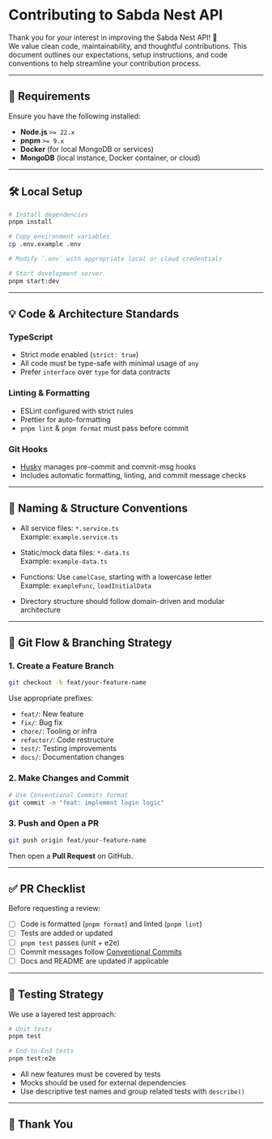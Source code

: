 # Contributing to Sabda Nest API

Thank you for your interest in improving the Sabda Nest API! 🎉  
We value clean code, maintainability, and thoughtful contributions. This document outlines our expectations, setup instructions, and code conventions to help streamline your contribution process.

---

## 🧰 Requirements

Ensure you have the following installed:

- **Node.js** `>= 22.x`
- **pnpm** `>= 9.x`
- **Docker** (for local MongoDB or services)
- **MongoDB** (local instance, Docker container, or cloud)

---

## 🛠 Local Setup

```bash
# Install dependencies
pnpm install

# Copy environment variables
cp .env.example .env

# Modify `.env` with appropriate local or cloud credentials

# Start development server
pnpm start:dev
```

---

## 💡 Code & Architecture Standards

### TypeScript

- Strict mode enabled (`strict: true`)
- All code must be type-safe with minimal usage of `any`
- Prefer `interface` over `type` for data contracts

### Linting & Formatting

- ESLint configured with strict rules
- Prettier for auto-formatting
- `pnpm lint` & `pnpm format` must pass before commit

### Git Hooks

- [Husky](https://typicode.github.io/husky) manages pre-commit and commit-msg hooks
- Includes automatic formatting, linting, and commit message checks

---

## 🧱 Naming & Structure Conventions

- All service files: `*.service.ts`  
  Example: `example.service.ts`
- Static/mock data files: `*-data.ts`  
  Example: `example-data.ts`

- Functions: Use `camelCase`, starting with a lowercase letter  
  Example: `exampleFunc`, `loadInitialData`

- Directory structure should follow domain-driven and modular architecture

---

## 🔁 Git Flow & Branching Strategy

### 1. Create a Feature Branch

```bash
git checkout -b feat/your-feature-name
```

Use appropriate prefixes:

- `feat/`: New feature
- `fix/`: Bug fix
- `chore/`: Tooling or infra
- `refactor/`: Code restructure
- `test/`: Testing improvements
- `docs/`: Documentation changes

### 2. Make Changes and Commit

```bash
# Use Conventional Commits format
git commit -m "feat: implement login logic"
```

### 3. Push and Open a PR

```bash
git push origin feat/your-feature-name
```

Then open a **Pull Request** on GitHub.

---

## ✅ PR Checklist

Before requesting a review:

- [ ] Code is formatted (`pnpm format`) and linted (`pnpm lint`)
- [ ] Tests are added or updated
- [ ] `pnpm test` passes (unit + e2e)
- [ ] Commit messages follow [Conventional Commits](https://www.conventionalcommits.org/)
- [ ] Docs and README are updated if applicable

---

## 🧪 Testing Strategy

We use a layered test approach:

```bash
# Unit tests
pnpm test

# End-to-End tests
pnpm test:e2e
```

- All new features must be covered by tests
- Mocks should be used for external dependencies
- Use descriptive test names and group related tests with `describe()`

---

## 🙌 Thank You
